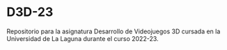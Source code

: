 # D3D-23
Repositorio para la asignatura Desarrollo de Videojuegos 3D cursada en la Universidad de La Laguna durante el curso 2022-23.
